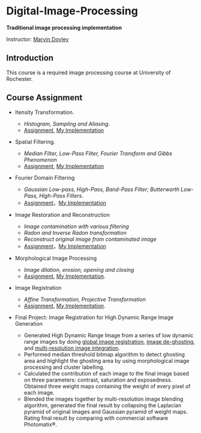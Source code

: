 # Digital-Image-Processing

**Traditional image processing implementation** 

Instructor: [Marvin Doyley](http://www.ece.rochester.edu/people/faculty/doyley_marvin/index.html)

## Introduction 
This course is a required image processing course at University of Rochester. 

## Course Assignment

- Itensity Transformation. 
  - *Histogram, Sampling and Aliasing*. 
  - [Assignment](https://github.com/Bato803/Digital-Image-Processing/blob/master/Itensity-Transformation/HW2_Fall2015.pdf), [My Implementation](https://github.com/Bato803/Digital-Image-Processing/blob/master/Itensity-Transformation/HomeWork2.ipynb)
  
- Spatial Filtering. 
  - *Median Filter, Low-Pass Filter, Fourier Transform and Gibbs Phenomenon* 
  - [Assignment](https://github.com/Bato803/Digital-Image-Processing/blob/master/Spatial-Filtering/DIP_HW3.pdf), [My Implementation](https://github.com/Bato803/Digital-Image-Processing/blob/master/Spatial-Filtering/HW3-Spatial%20Domain%20Filtering.ipynb)
  
- Fourier Domain Filtering
  - *Gaussian Low-pass, High-Pass, Band-Pass Filter; Butterworth Low-Pass, High-Pass Filters*. 
  - [Assignment](https://github.com/Bato803/Digital-Image-Processing/blob/master/Fourier-Domain-Filtering/ECE447_Fall2015_HW4.pdf)，[My Implementation](https://github.com/Bato803/Digital-Image-Processing/blob/master/Fourier-Domain-Filtering/HomeWork%204.ipynb)
  
 - Image Restoration and Reconstruction
    - *Image contamination with various filtering*
    - *Radon and Inverse Radon transformation*
    - *Reconstruct original image from contaminated image*
    - [Assignment](https://github.com/Bato803/Digital-Image-Processing/blob/master/Image-Restoration-Reconstruction/ECE447_Fall2015_HW5.pdf)，[My Implementation](https://github.com/Bato803/Digital-Image-Processing/blob/master/Image-Restoration-Reconstruction/HomeWork%205%20.ipynb)

- Morphological Image Processing
  - *Image dilation, erosion, opening and closing*
  - [Assignment](https://github.com/Bato803/Digital-Image-Processing/blob/master/Morphological-Image-Processing/ECE447_Fall2015_HW5(1).pdf), [My Implementation](https://github.com/Bato803/Digital-Image-Processing/blob/master/Morphological-Image-Processing/HomeWork%206.ipynb). 
  
- Image Registration
  - *Affine Transformation, Projective Transformation*
  - [Assignment](https://github.com/Bato803/Digital-Image-Processing/blob/master/Image-Registration/ECE447_Fall2015_HW7.pdf), [My Implementation](https://github.com/Bato803/Digital-Image-Processing/blob/master/Image-Registration/HomeWork%207.ipynb). 

- Final Project: Image Registration for High Dynamic Range Image Generation
  - Generated High Dynamic Range Image from a series of low dynamic range images by doing [global image registration](https://github.com/Bato803/Digital-Image-Processing/blob/master/Final-Project/global_registration.ipynb), [image de-ghosting](https://github.com/Bato803/Digital-Image-Processing/blob/master/Final-Project/Ghost%20Detection-Entropy%20based.ipynb), and [multi-resolution image integration](https://github.com/Bato803/Digital-Image-Processing/blob/master/Final-Project/Histogram-based.ipynb). 
  - Performed median threshold bitmap algorithm to detect ghosting area and highlight the ghosting area by using morphological image processing and cluster labelling.
  - Calculated the contribution of each image to the final image based on three parameters: contrast, saturation and exposedness. Obtained three weight maps containing the weight of every pixel of each image. 
  - Blended the images together by multi-resolution image blending algorithm, generated the final result by collapsing the Laplacian pyramid of original images and Gaussian pyramid of weight maps.  
Rating final result by comparing with commercial software Photomatix®.
  
